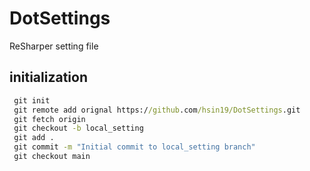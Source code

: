 # DotSettings
ReSharper setting file

## initialization

```cmd
 git init
 git remote add orignal https://github.com/hsin19/DotSettings.git
 git fetch origin
 git checkout -b local_setting
 git add .
 git commit -m "Initial commit to local_setting branch"
 git checkout main
```
